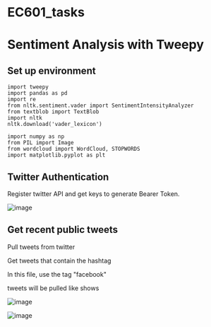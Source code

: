 # EC601_tasks
Sentiment Analysis with Tweepy
========
Set up environment
--

```
import tweepy
import pandas as pd
import re
from nltk.sentiment.vader import SentimentIntensityAnalyzer
from textblob import TextBlob
import nltk
nltk.download('vader_lexicon')

import numpy as np
from PIL import Image
from wordcloud import WordCloud, STOPWORDS
import matplotlib.pyplot as plt
```

Twitter Authentication
--
Register twitter API and get keys to generate Bearer Token.


![image](​ ​https://github.com/lexsaints/powershell/blob/master/IMG/ps2.png​​)

Get recent public tweets
--

Pull tweets from twitter

Get tweets that contain the hashtag

In this file, use the tag "facebook"

tweets will be pulled like shows

![image](​ ​https://github.com/lexsaints/powershell/blob/master/IMG/ps2.png​​)

![image](​ ​https://github.com/lexsaints/powershell/blob/master/IMG/ps2.png​​)

